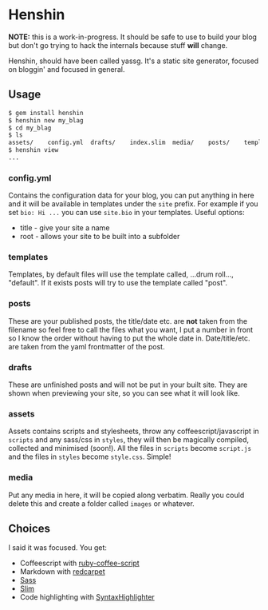 # Henshin

__NOTE:__ this is a work-in-progress. It should be safe to use to build your
blog but don't go trying to hack the internals because stuff __will__ change.

Henshin, should have been called yassg. It's a static site generator, focused on
bloggin' and focused in general.


## Usage

``` bash
$ gem install henshin
$ henshin new my_blag
$ cd my_blag
$ ls
assets/    config.yml  drafts/    index.slim  media/    posts/    templates
$ henshin view
...
```

### config.yml

Contains the configuration data for your blog, you can put anything in here and
it will be available in templates under the `site` prefix. For example if you
set `bio: Hi ...` you can use `site.bio` in your templates. Useful options:

* title - give your site a name
* root - allows your site to be built into a subfolder

### templates

Templates, by default files will use the template called, ...drum roll...,
"default". If it exists posts will try to use the template called "post".

### posts

These are your published posts, the title/date etc. are __not__ taken from the
filename so feel free to call the files what you want, I put a number in front
so I know the order without having to put the whole date in. Date/title/etc. are
taken from the yaml frontmatter of the post.

### drafts

These are unfinished posts and will not be put in your built site. They are
shown when previewing your site, so you can see what it will look
like.

### assets

Assets contains scripts and stylesheets, throw any coffeescript/javascript in
`scripts` and any sass/css in `styles`, they will then be magically compiled,
collected and minimised (soon!). All the files in `scripts` become `script.js`
and the files in `styles` become `style.css`. Simple!

### media

Put any media in here, it will be copied along verbatim. Really you could delete
this and create a folder called `images` or whatever.


## Choices

I said it was focused. You get:

- Coffeescript with [ruby-coffee-script][rcs]
- Markdown with [redcarpet][rc]
- [Sass][sss]
- [Slim][slm]
- Code highlighting with [SyntaxHighlighter][sh]

[rcs]: https://github.com/josh/ruby-coffee-script
[rc]:  https://github.com/tanoku/redcarpet
[sss]: http://sass-lang.com/
[slm]: http://slim-lang.com/
[sh]:  http://alexgorbatchev.com/SyntaxHighlighter/
